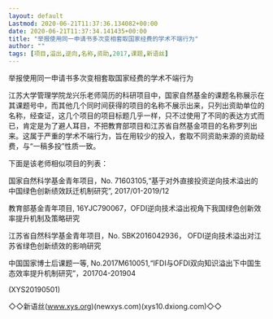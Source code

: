 ```yaml
---
layout: default
Lastmod: 2020-06-21T11:37:36.134082+00:00
date: 2020-06-21T11:37:34.141435+00:00
title: "举报使用同一申请书多次变相套取国家经费的学术不端行为"
author: ""
tags: [项目,溢出,逆向,名称,资助,2017,课题,新语丝]
---
```


举报使用同一申请书多次变相套取国家经费的学术不端行为

江苏大学管理学院龙兴乐老师简历的科研项目中，国家自然基金的课题名称展示在其课题号中，而其他几个同时间获得的项目的名称不展示出来，只列出资助单位的名称，经查证，这几个项目的项目标题几乎一样，只不过使用了不同的表达方式而已，肯定是为了避人耳目，不把教育部项目和江苏省自然基金项目的名称罗列出来。这属于严重的学术不端行为，旨在用较少的投入，套取不同资助来源的资助经费，与“一稿多投”性质一致。

下面是该老师相似项目的列表：

国家自然科学基金青年项目，No. 71603105,“基于对外直接投资逆向技术溢出的中国绿色创新绩效跃迁机制研究”, 2017/01-2019/12

教育部基金青年项目, 16YJC790067，OFDI逆向技术溢出视角下我国绿色创新效率提升机制及策略研究

江苏省自然科学基金青年项目，No. SBK2016042936， OFDI逆向技术溢出对江苏省绿色创新绩效的影响研究

中国国家博士后课题一等, No.2017M610051,“IFDI与OFDI双向知识溢出下中国生态效率提升机制研究”，201704-201904

(XYS20190501)

◇◇新语丝(www.xys.org)(newxys.com)(xys10.dxiong.com)◇◇

